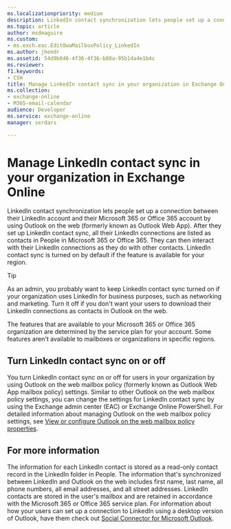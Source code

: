 ```yaml
---
ms.localizationpriority: medium
description: LinkedIn contact synchronization lets people set up a connection between their LinkedIn account and their Microsoft 365 or Office 365 account by using Outlook on the web. After they set up LinkedIn contact sync, all their LinkedIn connections are listed as contacts in People in Microsoft 365 or Office 365. They can then interact with their LinkedIn connections as they do with other contacts. LinkedIn contact sync is turned on by default if the feature is available for your region.
ms.topic: article
author: msdmaguire
ms.custom:
- ms.exch.eac.EditOwaMailboxPolicy_LinkedIn
ms.author: jhendr
ms.assetid: 54d9b046-4f36-4f36-b88a-95b1da4e1b4c
ms.reviewer: 
f1.keywords:
- CSH
title: Manage LinkedIn contact sync in your organization in Exchange Online
ms.collection: 
- exchange-online
- M365-email-calendar
audience: Developer
ms.service: exchange-online
manager: serdars

---
```


# Manage LinkedIn contact sync in your organization in Exchange Online

LinkedIn contact synchronization lets people set up a connection between their LinkedIn account and their Microsoft 365 or Office 365 account by using Outlook on the web (formerly known as Outlook Web App). After they set up LinkedIn contact sync, all their LinkedIn connections are listed as contacts in People in Microsoft 365 or Office 365. They can then interact with their LinkedIn connections as they do with other contacts. LinkedIn contact sync is turned on by default if the feature is available for your region.

> [!TIP]
> 
> As an admin, you probably want to keep LinkedIn contact sync turned on if your organization uses LinkedIn for business purposes, such as networking and marketing. Turn it off if you don't want your users to download their LinkedIn connections as contacts in Outlook on the web.
> 
> The features that are available to your Microsoft 365 or Office 365 organization are determined by the service plan for your account. Some features aren't available to mailboxes or organizations in specific regions.

## Turn LinkedIn contact sync on or off

You turn LinkedIn contact sync on or off for users in your organization by using Outlook on the web mailbox policy (formerly known as Outlook Web App mailbox policy) settings. Similar to other Outlook on the web mailbox policy settings, you can change the settings for LinkedIn contact sync by using the Exchange admin center (EAC) or Exchange Online PowerShell. For detailed information about managing Outlook on the web mailbox policy settings, see [View or configure Outlook on the web mailbox policy properties](../clients-and-mobile-in-exchange-online/outlook-on-the-web/configure-outlook-web-app-mailbox-policy-properties.md).

## For more information

The information for each LinkedIn contact is stored as a read-only contact record in the LinkedIn folder in People. The information that's synchronized between LinkedIn and Outlook on the web includes first name, last name, all phone numbers, all email addresses, and all street addresses. LinkedIn contacts are stored in the user's mailbox and are retained in accordance with the Microsoft 365 or Office 365 service plan. For information about how your users can set up a connection to LinkedIn using a desktop version of Outlook, have them check out [Social Connector for Microsoft Outlook](https://support.microsoft.com/office/255447e8-82cd-48e7-9b79-1dd8721a2907).
